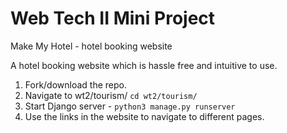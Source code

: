 # Web Tech II Mini Project
Make My Hotel - hotel booking website

A hotel booking website which is hassle free and intuitive to use.

1. Fork/download the repo.
2. Navigate to wt2/tourism/ ```cd wt2/tourism/```
3. Start Django server - ```python3 manage.py runserver```
3. Use the links in the website to navigate to different pages.


